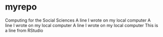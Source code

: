 # myrepo
Computing for the Social Sciences
A line I wrote on my local computer
A line I wrote on my local computer
A line I wrote on my local computer
This is a line from RStudio